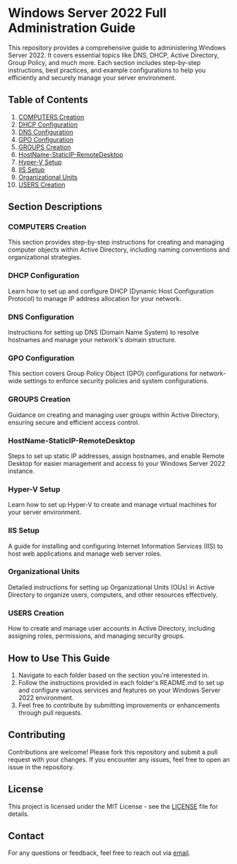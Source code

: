 # Windows Server 2022 Full Administration Guide

This repository provides a comprehensive guide to administering Windows Server 2022. It covers essential topics like DNS, DHCP, Active Directory, Group Policy, and much more. Each section includes step-by-step instructions, best practices, and example configurations to help you efficiently and securely manage your server environment.

## Table of Contents

1. [COMPUTERS Creation](./COMPUTERS%20Creation)
2. [DHCP Configuration](./DHCP%20Configuration)
3. [DNS Configuration](./DNS%20Configuration)
4. [GPO Configuration](./GPO%20Configuration)
5. [GROUPS Creation](./GROUPS%20Creation)
6. [HostName-StaticIP-RemoteDesktop](./HostName-StaticIP-RemoteDesktop)
7. [Hyper-V Setup](./HyperV%20Setup)
8. [IIS Setup](./IIS%20Setup)
9. [Organizational Units](./Organizational%20Units)
10. [USERS Creation](./USERS%20Creation)

## Section Descriptions

### COMPUTERS Creation
This section provides step-by-step instructions for creating and managing computer objects within Active Directory, including naming conventions and organizational strategies.

### DHCP Configuration
Learn how to set up and configure DHCP (Dynamic Host Configuration Protocol) to manage IP address allocation for your network.

### DNS Configuration
Instructions for setting up DNS (Domain Name System) to resolve hostnames and manage your network's domain structure.

### GPO Configuration
This section covers Group Policy Object (GPO) configurations for network-wide settings to enforce security policies and system configurations.

### GROUPS Creation
Guidance on creating and managing user groups within Active Directory, ensuring secure and efficient access control.

### HostName-StaticIP-RemoteDesktop
Steps to set up static IP addresses, assign hostnames, and enable Remote Desktop for easier management and access to your Windows Server 2022 instance.

### Hyper-V Setup
Learn how to set up Hyper-V to create and manage virtual machines for your server environment.

### IIS Setup
A guide for installing and configuring Internet Information Services (IIS) to host web applications and manage web server roles.

### Organizational Units
Detailed instructions for setting up Organizational Units (OUs) in Active Directory to organize users, computers, and other resources effectively.

### USERS Creation
How to create and manage user accounts in Active Directory, including assigning roles, permissions, and managing security groups.

## How to Use This Guide

1. Navigate to each folder based on the section you're interested in.
2. Follow the instructions provided in each folder's README.md to set up and configure various services and features on your Windows Server 2022 environment.
3. Feel free to contribute by submitting improvements or enhancements through pull requests.

## Contributing

Contributions are welcome! Please fork this repository and submit a pull request with your changes. If you encounter any issues, feel free to open an issue in the repository.

## License

This project is licensed under the MIT License - see the [LICENSE](./LICENSE) file for details.

## Contact

For any questions or feedback, feel free to reach out via [email](mailto:your.email@example.com).

